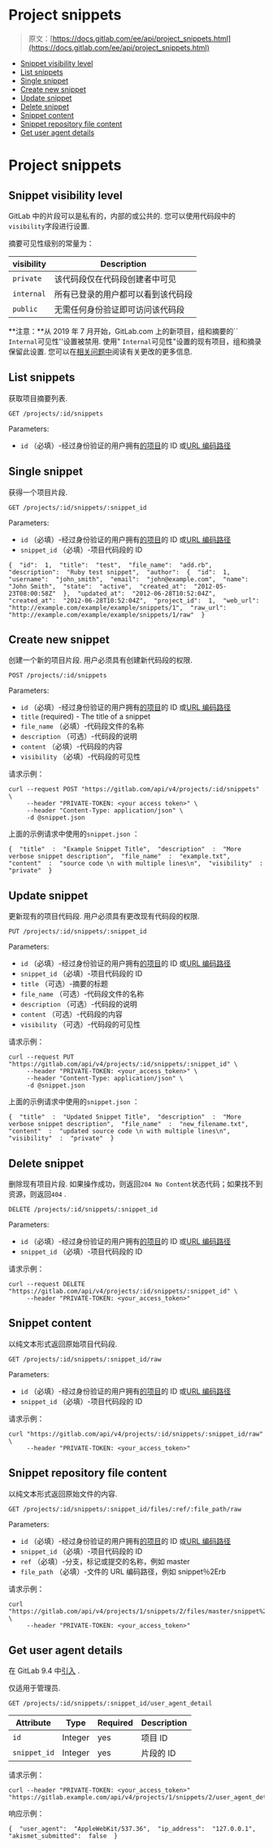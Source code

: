 # Project snippets

> 原文：[https://docs.gitlab.com/ee/api/project_snippets.html](https://docs.gitlab.com/ee/api/project_snippets.html)

*   [Snippet visibility level](#snippet-visibility-level)
*   [List snippets](#list-snippets)
*   [Single snippet](#single-snippet)
*   [Create new snippet](#create-new-snippet)
*   [Update snippet](#update-snippet)
*   [Delete snippet](#delete-snippet)
*   [Snippet content](#snippet-content)
*   [Snippet repository file content](#snippet-repository-file-content)
*   [Get user agent details](#get-user-agent-details)

# Project snippets[](#project-snippets "Permalink")

## Snippet visibility level[](#snippet-visibility-level "Permalink")

GitLab 中的片段可以是私有的，内部的或公共的. 您可以使用代码段中的`visibility`字段进行设置.

摘要可见性级别的常量为：

| visibility | Description |
| --- | --- |
| `private` | 该代码段仅在代码段创建者中可见 |
| `internal` | 所有已登录的用户都可以看到该代码段 |
| `public` | 无需任何身份验证即可访问该代码段 |

**注意：**从 2019 年 7 月开始，GitLab.com 上的新项目，组和摘要的`` `Internal`可见性''设置被禁用. 使用" `Internal`可见性"设置的现有项目，组和摘录保留此设置. 您可以在[相关问题中](https://gitlab.com/gitlab-org/gitlab/-/issues/12388)阅读有关更改的更多信息.

## List snippets[](#list-snippets "Permalink")

获取项目摘要列表.

```
GET /projects/:id/snippets 
```

Parameters:

*   `id` （必填）-经过身份验证的用户拥有[的项目](README.html#namespaced-path-encoding)的 ID 或[URL 编码路径](README.html#namespaced-path-encoding)

## Single snippet[](#single-snippet "Permalink")

获得一个项目片段.

```
GET /projects/:id/snippets/:snippet_id 
```

Parameters:

*   `id` （必填）-经过身份验证的用户拥有[的项目](README.html#namespaced-path-encoding)的 ID 或[URL 编码路径](README.html#namespaced-path-encoding)
*   `snippet_id` （必填）-项目代码段的 ID

```
{  "id":  1,  "title":  "test",  "file_name":  "add.rb",  "description":  "Ruby test snippet",  "author":  {  "id":  1,  "username":  "john_smith",  "email":  "john@example.com",  "name":  "John Smith",  "state":  "active",  "created_at":  "2012-05-23T08:00:58Z"  },  "updated_at":  "2012-06-28T10:52:04Z",  "created_at":  "2012-06-28T10:52:04Z",  "project_id":  1,  "web_url":  "http://example.com/example/example/snippets/1",  "raw_url":  "http://example.com/example/example/snippets/1/raw"  } 
```

## Create new snippet[](#create-new-snippet "Permalink")

创建一个新的项目片段. 用户必须具有创建新代码段的权限.

```
POST /projects/:id/snippets 
```

Parameters:

*   `id` （必填）-经过身份验证的用户拥有[的项目](README.html#namespaced-path-encoding)的 ID 或[URL 编码路径](README.html#namespaced-path-encoding)
*   `title` (required) - The title of a snippet
*   `file_name` （必填）-代码段文件的名称
*   `description` （可选）-代码段的说明
*   `content` （必填）-代码段的内容
*   `visibility` （必填）-代码段的可见性

请求示例：

```
curl --request POST "https://gitlab.com/api/v4/projects/:id/snippets" \
     --header "PRIVATE-TOKEN: <your access token>" \
     --header "Content-Type: application/json" \
     -d @snippet.json 
```

上面的示例请求中使用的`snippet.json` ：

```
{  "title"  :  "Example Snippet Title",  "description"  :  "More verbose snippet description",  "file_name"  :  "example.txt",  "content"  :  "source code \n with multiple lines\n",  "visibility"  :  "private"  } 
```

## Update snippet[](#update-snippet "Permalink")

更新现有的项目代码段. 用户必须具有更改现有代码段的权限.

```
PUT /projects/:id/snippets/:snippet_id 
```

Parameters:

*   `id` （必填）-经过身份验证的用户拥有[的项目](README.html#namespaced-path-encoding)的 ID 或[URL 编码路径](README.html#namespaced-path-encoding)
*   `snippet_id` （必填）-项目代码段的 ID
*   `title` （可选）-摘要的标题
*   `file_name` （可选）-代码段文件的名称
*   `description` （可选）-代码段的说明
*   `content` （可选）-代码段的内容
*   `visibility` （可选）-代码段的可见性

请求示例：

```
curl --request PUT "https://gitlab.com/api/v4/projects/:id/snippets/:snippet_id" \
     --header "PRIVATE-TOKEN: <your_access_token>" \
     --header "Content-Type: application/json" \
     -d @snippet.json 
```

上面的示例请求中使用的`snippet.json` ：

```
{  "title"  :  "Updated Snippet Title",  "description"  :  "More verbose snippet description",  "file_name"  :  "new_filename.txt",  "content"  :  "updated source code \n with multiple lines\n",  "visibility"  :  "private"  } 
```

## Delete snippet[](#delete-snippet "Permalink")

删除现有项目片段. 如果操作成功，则返回`204 No Content`状态代码；如果找不到资源，则返回`404` .

```
DELETE /projects/:id/snippets/:snippet_id 
```

Parameters:

*   `id` （必填）-经过身份验证的用户拥有[的项目](README.html#namespaced-path-encoding)的 ID 或[URL 编码路径](README.html#namespaced-path-encoding)
*   `snippet_id` （必填）-项目代码段的 ID

请求示例：

```
curl --request DELETE "https://gitlab.com/api/v4/projects/:id/snippets/:snippet_id" \
     --header "PRIVATE-TOKEN: <your_access_token>" 
```

## Snippet content[](#snippet-content "Permalink")

以纯文本形式返回原始项目代码段.

```
GET /projects/:id/snippets/:snippet_id/raw 
```

Parameters:

*   `id` （必填）-经过身份验证的用户拥有[的项目](README.html#namespaced-path-encoding)的 ID 或[URL 编码路径](README.html#namespaced-path-encoding)
*   `snippet_id` （必填）-项目代码段的 ID

请求示例：

```
curl "https://gitlab.com/api/v4/projects/:id/snippets/:snippet_id/raw" \
     --header "PRIVATE-TOKEN: <your_access_token>" 
```

## Snippet repository file content[](#snippet-repository-file-content "Permalink")

以纯文本形式返回原始文件的内容.

```
GET /projects/:id/snippets/:snippet_id/files/:ref/:file_path/raw 
```

Parameters:

*   `id` （必填）-经过身份验证的用户拥有[的项目](README.html#namespaced-path-encoding)的 ID 或[URL 编码路径](README.html#namespaced-path-encoding)
*   `snippet_id` （必填）-项目代码段的 ID
*   `ref` （必填）-分支，标记或提交的名称，例如 master
*   `file_path` （必填）-文件的 URL 编码路径，例如 snippet％2Erb

请求示例：

```
curl "https://gitlab.com/api/v4/projects/1/snippets/2/files/master/snippet%2Erb/raw" \
     --header "PRIVATE-TOKEN: <your_access_token>" 
```

## Get user agent details[](#get-user-agent-details "Permalink")

在 GitLab 9.4 中[引入](https://gitlab.com/gitlab-org/gitlab-foss/-/issues/29508) .

仅适用于管理员.

```
GET /projects/:id/snippets/:snippet_id/user_agent_detail 
```

| Attribute | Type | Required | Description |
| --- | --- | --- | --- |
| `id` | Integer | yes | 项目 ID |
| `snippet_id` | Integer | yes | 片段的 ID |

请求示例：

```
curl --header "PRIVATE-TOKEN: <your_access_token>" "https://gitlab.example.com/api/v4/projects/1/snippets/2/user_agent_detail" 
```

响应示例：

```
{  "user_agent":  "AppleWebKit/537.36",  "ip_address":  "127.0.0.1",  "akismet_submitted":  false  } 
```